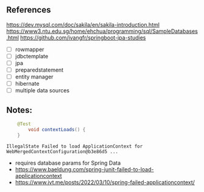 
## References
https://dev.mysql.com/doc/sakila/en/sakila-introduction.html
https://www3.ntu.edu.sg/home/ehchua/programming/sql/SampleDatabases.html
https://github.com/ivangfr/springboot-jpa-studies


- [ ] rowmapper
- [ ] jdbctemplate
- [ ] jpa
- [ ] preparedstatement
- [ ] entity manager
- [ ] hibernate
- [ ] multiple data sources 

## Notes:
``` java
	@Test
        void contextLoads() {
    }
```
`IllegalState Failed to load ApplicationContext for WebMergedContextConfiguration@b3e86d5 ...`
- requires database params for Spring Data
- https://www.baeldung.com/spring-junit-failed-to-load-applicationcontext
- https://www.jvt.me/posts/2022/03/10/spring-failed-applicationcontext/
